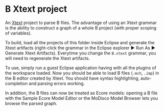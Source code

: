 # B Xtext project

An [Xtext](https://www.eclipse.org/Xtext/) project to parse B files.  The
advantage of using an Xtext grammar is the ability to construct a graph of a
whole B project (with proper scoping of variables).

To build, load all the projects of this folder inside Eclipse and generate the
Xtext artifacts (right-click the grammar in the Eclipse explorer ▶ Run As ▶
Generate Xtext Artifacts).  Everytime you change the `B.xtext` grammar, you will
need to regenerate the Xtext artifacts.

To use, simply run a guest Eclipse application having with all the plugins of
the workspace loaded.  Now you should be able to load B files (`.mch`, `.imp`)
in the B editor created by Xtext.  You should have syntax highlighting,
auto-completion and parsing errors working.

In addition, the B files can now be treated as Ecore models: opening a B file
with the Sample Ecore Model Editor or the MoDisco Model Browser lets you browse
the parsed graph.
